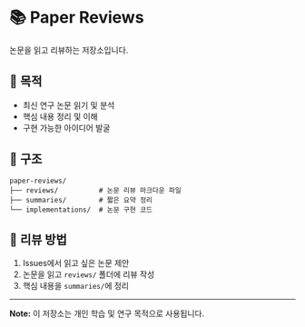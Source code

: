 # 📚 Paper Reviews

논문을 읽고 리뷰하는 저장소입니다.

## 📖 목적

- 최신 연구 논문 읽기 및 분석
- 핵심 내용 정리 및 이해
- 구현 가능한 아이디어 발굴


## 📂 구조

```
paper-reviews/
├── reviews/          # 논문 리뷰 마크다운 파일
├── summaries/        # 짧은 요약 정리
└── implementations/  # 논문 구현 코드
```

## 📝 리뷰 방법

1. Issues에서 읽고 싶은 논문 제안
2. 논문을 읽고 `reviews/` 폴더에 리뷰 작성
3. 핵심 내용을 `summaries/`에 정리

---

**Note:** 이 저장소는 개인 학습 및 연구 목적으로 사용됩니다.
